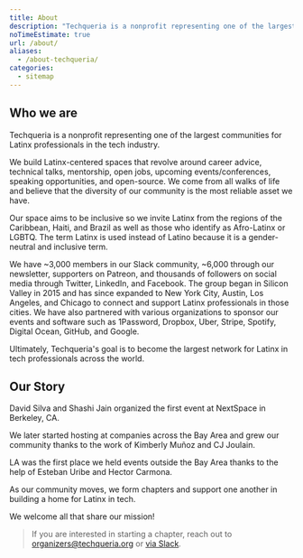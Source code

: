 ```yaml
---
title: About
description: "Techqueria is a nonprofit representing one of the largest communities for Latinx professionals in the tech industry."
noTimeEstimate: true
url: /about/
aliases:
  - /about-techqueria/
categories:
  - sitemap
---
```


## Who we are

Techqueria is a nonprofit representing one of the largest communities for Latinx professionals in the tech industry.

We build Latinx-centered spaces that revolve around career advice, technical talks, mentorship, open jobs, upcoming events/conferences, speaking opportunities, and open-source. We come from all walks of life and believe that the diversity of our community is the most reliable asset we have.

Our space aims to be inclusive so we invite Latinx from the regions of the Caribbean, Haiti, and Brazil as well as those who identify as Afro-Latinx or LGBTQ. The term Latinx is used instead of Latino because it is a gender-neutral and inclusive term.

We have ~3,000 members in our Slack community, ~6,000 through our newsletter, supporters on Patreon, and thousands of followers on social media through Twitter, LinkedIn, and Facebook. The group began in Silicon Valley in 2015 and has since expanded to New York City, Austin, Los Angeles, and Chicago to connect and support Latinx professionals in those cities. We have also partnered with various organizations to sponsor our events and software such as 1Password, Dropbox, Uber, Stripe, Spotify, Digital Ocean, GitHub, and Google.

Ultimately, Techqueria's goal is to become the largest network for Latinx in tech professionals across the world.

## Our Story

David Silva and Shashi Jain organized the first event at NextSpace in Berkeley, CA.

We later started hosting at companies across the Bay Area and grew our community thanks to the work of Kimberly Muñoz and CJ Joulain.

LA was the first place we held events outside the Bay Area thanks to the help of Esteban Uribe and Hector Carmona.

As our community moves, we form chapters and support one another in building a home for Latinx in tech.

We welcome all that share our mission!

> If you are interested in starting a chapter, reach out to [organizers@techqueria.org](mailto:organizers@techqueria.org) or [via Slack](/communities/slack/).
